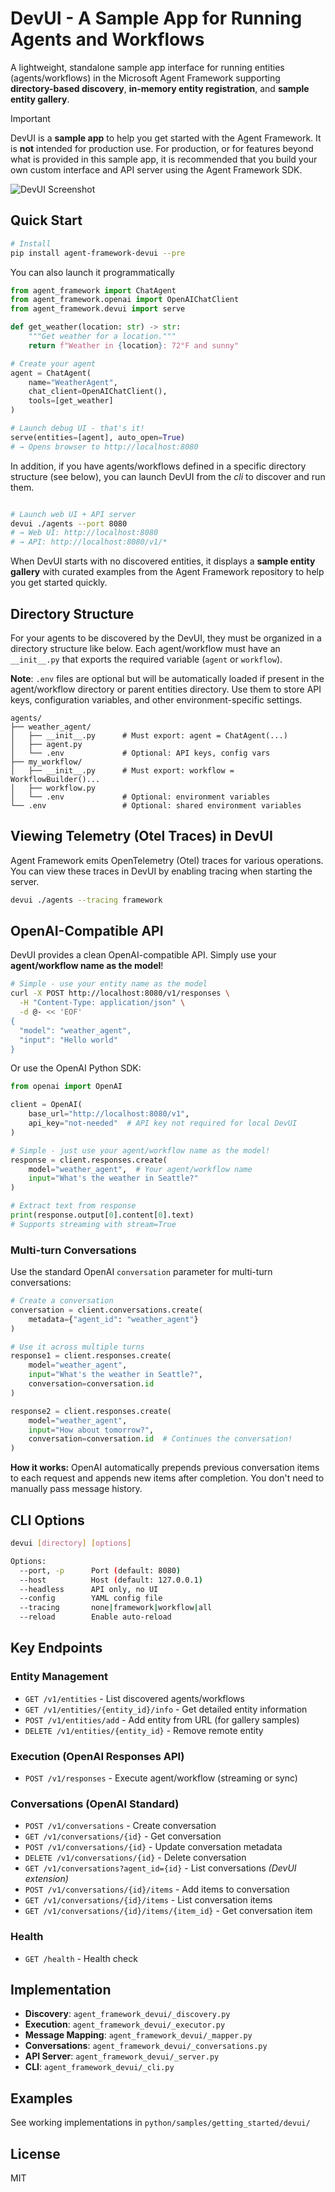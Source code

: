 # DevUI - A Sample App for Running Agents and Workflows

A lightweight, standalone sample app interface for running entities (agents/workflows) in the Microsoft Agent Framework supporting **directory-based discovery**, **in-memory entity registration**, and **sample entity gallery**.

> [!IMPORTANT]
> DevUI is a **sample app** to help you get started with the Agent Framework. It is **not** intended for production use. For production, or for features beyond what is provided in this sample app, it is recommended that you build your own custom interface and API server using the Agent Framework SDK.

![DevUI Screenshot](./docs/devuiscreen.png)

## Quick Start

```bash
# Install
pip install agent-framework-devui --pre
```

You can also launch it programmatically

```python
from agent_framework import ChatAgent
from agent_framework.openai import OpenAIChatClient
from agent_framework.devui import serve

def get_weather(location: str) -> str:
    """Get weather for a location."""
    return f"Weather in {location}: 72°F and sunny"

# Create your agent
agent = ChatAgent(
    name="WeatherAgent",
    chat_client=OpenAIChatClient(),
    tools=[get_weather]
)

# Launch debug UI - that's it!
serve(entities=[agent], auto_open=True)
# → Opens browser to http://localhost:8080
```

In addition, if you have agents/workflows defined in a specific directory structure (see below), you can launch DevUI from the _cli_ to discover and run them.

```bash

# Launch web UI + API server
devui ./agents --port 8080
# → Web UI: http://localhost:8080
# → API: http://localhost:8080/v1/*
```

When DevUI starts with no discovered entities, it displays a **sample entity gallery** with curated examples from the Agent Framework repository to help you get started quickly.

## Directory Structure

For your agents to be discovered by the DevUI, they must be organized in a directory structure like below. Each agent/workflow must have an `__init__.py` that exports the required variable (`agent` or `workflow`).

**Note**: `.env` files are optional but will be automatically loaded if present in the agent/workflow directory or parent entities directory. Use them to store API keys, configuration variables, and other environment-specific settings.

```
agents/
├── weather_agent/
│   ├── __init__.py      # Must export: agent = ChatAgent(...)
│   ├── agent.py
│   └── .env             # Optional: API keys, config vars
├── my_workflow/
│   ├── __init__.py      # Must export: workflow = WorkflowBuilder()...
│   ├── workflow.py
│   └── .env             # Optional: environment variables
└── .env                 # Optional: shared environment variables
```

## Viewing Telemetry (Otel Traces) in DevUI

Agent Framework emits OpenTelemetry (Otel) traces for various operations. You can view these traces in DevUI by enabling tracing when starting the server.

```bash
devui ./agents --tracing framework
```

## OpenAI-Compatible API

DevUI provides a clean OpenAI-compatible API. Simply use your **agent/workflow name as the model**!

```bash
# Simple - use your entity name as the model
curl -X POST http://localhost:8080/v1/responses \
  -H "Content-Type: application/json" \
  -d @- << 'EOF'
{
  "model": "weather_agent",
  "input": "Hello world"
}

```

Or use the OpenAI Python SDK:

```python
from openai import OpenAI

client = OpenAI(
    base_url="http://localhost:8080/v1",
    api_key="not-needed"  # API key not required for local DevUI
)

# Simple - just use your agent/workflow name as the model!
response = client.responses.create(
    model="weather_agent",  # Your agent/workflow name
    input="What's the weather in Seattle?"
)

# Extract text from response
print(response.output[0].content[0].text)
# Supports streaming with stream=True
```

### Multi-turn Conversations

Use the standard OpenAI `conversation` parameter for multi-turn conversations:

```python
# Create a conversation
conversation = client.conversations.create(
    metadata={"agent_id": "weather_agent"}
)

# Use it across multiple turns
response1 = client.responses.create(
    model="weather_agent",
    input="What's the weather in Seattle?",
    conversation=conversation.id
)

response2 = client.responses.create(
    model="weather_agent",
    input="How about tomorrow?",
    conversation=conversation.id  # Continues the conversation!
)
```

**How it works:** OpenAI automatically prepends previous conversation items to each request and appends new items after completion. You don't need to manually pass message history.

## CLI Options

```bash
devui [directory] [options]

Options:
  --port, -p      Port (default: 8080)
  --host          Host (default: 127.0.0.1)
  --headless      API only, no UI
  --config        YAML config file
  --tracing       none|framework|workflow|all
  --reload        Enable auto-reload
```

## Key Endpoints

### Entity Management
- `GET /v1/entities` - List discovered agents/workflows
- `GET /v1/entities/{entity_id}/info` - Get detailed entity information
- `POST /v1/entities/add` - Add entity from URL (for gallery samples)
- `DELETE /v1/entities/{entity_id}` - Remove remote entity

### Execution (OpenAI Responses API)
- `POST /v1/responses` - Execute agent/workflow (streaming or sync)

### Conversations (OpenAI Standard)
- `POST /v1/conversations` - Create conversation
- `GET /v1/conversations/{id}` - Get conversation
- `POST /v1/conversations/{id}` - Update conversation metadata
- `DELETE /v1/conversations/{id}` - Delete conversation
- `GET /v1/conversations?agent_id={id}` - List conversations *(DevUI extension)*
- `POST /v1/conversations/{id}/items` - Add items to conversation
- `GET /v1/conversations/{id}/items` - List conversation items
- `GET /v1/conversations/{id}/items/{item_id}` - Get conversation item

### Health
- `GET /health` - Health check

## Implementation

- **Discovery**: `agent_framework_devui/_discovery.py`
- **Execution**: `agent_framework_devui/_executor.py`
- **Message Mapping**: `agent_framework_devui/_mapper.py`
- **Conversations**: `agent_framework_devui/_conversations.py`
- **API Server**: `agent_framework_devui/_server.py`
- **CLI**: `agent_framework_devui/_cli.py`

## Examples

See working implementations in `python/samples/getting_started/devui/`

## License

MIT
